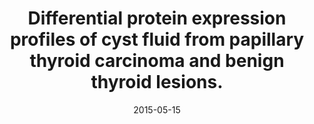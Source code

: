 ---
doi: 10.1371/journal.pone.0126472
journal: PloS one
title: Differential protein expression profiles of cyst fluid from papillary thyroid carcinoma and benign thyroid lesions.
date: 2015-05-15
authors: Dinets, A, Pernemalm, M, Kjellin, H, Sviatoha, V, Sofiadis, A, Juhlin, CC, Zedenius, J, Larsson, C, Lehtiö, J, Höög, A
---